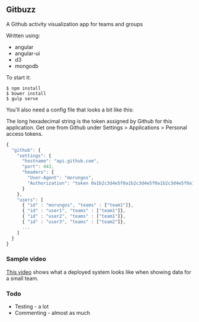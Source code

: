 ## Gitbuzz

A Github activity visualization app for teams and groups

Written using:
 * angular
 * angular-ui
 * d3
 * mongodb

To start it:

```shell
$ npm install
$ bower install
$ gulp serve
```

You'll also need a config file that looks a bit like this:

The long hexadecimal string is the token assigned by Github for
this application. Get one from Github under Settings >
Applications > Personal access tokens.

```javascript
{
  "github": {
    "settings": {
      "hostname": "api.github.com",
      "port": 443,
      "headers": {
        "User-Agent": "morungos",
        "Authorization": "token 0a1b2c3d4e5f0a1b2c3d4e5f0a1b2c3d4e5f0a1b"
      }
    },
    "users": [
      { "id" : "morungos", "teams" : ["team1"]},
      { "id" : "user1", "teams" : ["team1"]},
      { "id" : "user2", "teams" : ["team1"]},
      { "id" : "user3", "teams" : ["team2"]},
      ...
    ]
  }
}
```

### Sample video

[This video](https://www.dropbox.com/s/pcsxqbp6e0vmida/gitbuzz-clipped.mov?dl=0) shows what a deployed system looks like when showing data for a small team. 


### Todo

 * Testing - a lot
 * Commenting - almost as much
